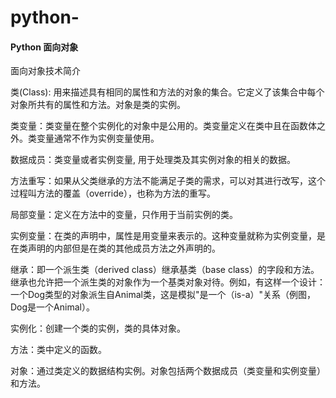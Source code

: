 # python-
#### Python 面向对象

面向对象技术简介

类(Class): 用来描述具有相同的属性和方法的对象的集合。它定义了该集合中每个对象所共有的属性和方法。对象是类的实例。

类变量：类变量在整个实例化的对象中是公用的。类变量定义在类中且在函数体之外。类变量通常不作为实例变量使用。

数据成员：类变量或者实例变量, 用于处理类及其实例对象的相关的数据。

方法重写：如果从父类继承的方法不能满足子类的需求，可以对其进行改写，这个过程叫方法的覆盖（override），也称为方法的重写。

局部变量：定义在方法中的变量，只作用于当前实例的类。

实例变量：在类的声明中，属性是用变量来表示的。这种变量就称为实例变量，是在类声明的内部但是在类的其他成员方法之外声明的。

继承：即一个派生类（derived class）继承基类（base class）的字段和方法。继承也允许把一个派生类的对象作为一个基类对象对待。例如，有这样一个设计：一个Dog类型的对象派生自Animal类，这是模拟"是一个（is-a）"关系（例图，Dog是一个Animal）。

实例化：创建一个类的实例，类的具体对象。

方法：类中定义的函数。

对象：通过类定义的数据结构实例。对象包括两个数据成员（类变量和实例变量）和方法。
